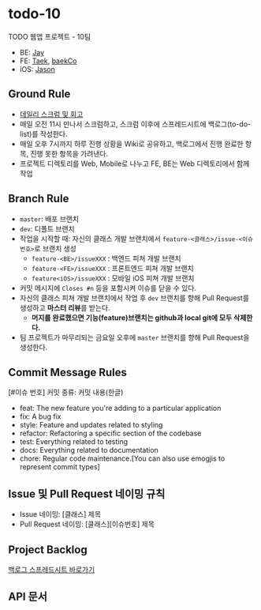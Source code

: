 # todo-10

TODO 웹앱 프로젝트 - 10팀

* BE: [Jay](https://github.com/beginin15)
* FE: [Taek](https://github.com/seungdeng17), [baekCo](https://github.com/baekCode)
* iOS: [Jason](https://github.com/ehgud0670)

## Ground Rule

* [데일리 스크럼 및 회고](https://github.com/codesquad-member-2020/todo-10/wiki/%EB%8D%B0%EC%9D%BC%EB%A6%AC-%EC%8A%A4%ED%81%AC%EB%9F%BC-%EB%B0%8F-%ED%9A%8C%EA%B3%A0)
* 매일 오전 11시 만나서 스크럼하고, 스크럼 이후에 스프레드시트에 백로그(to-do-list)를 작성한다.
* 매일 오후 7시까지 하루 진행 상황을 Wiki로 공유하고, 백로그에서 진행 완료한 항목, 진행 못한 항목을 가려낸다.
* 프로젝트 디렉토리를 Web, Mobile로 나누고 FE, BE는 Web 디렉토리에서 함께 작업

## Branch Rule

* `master`: 배포 브랜치
* `dev`: 디폴트 브랜치
* 작업을 시작할 때: 자신의 클래스 개발 브랜치에서 `feature-<클래스>/issue-<이슈번호>`로 브랜치 생성
  * `feature-<BE>/issueXXX` : 백엔드 피쳐 개발 브랜치
  * `feature-<FE>/issueXXX` : 프론트엔드 피쳐 개발 브랜치
  * `feature<iOS>/issueXXX` : 모바일 iOS 피쳐 개발 브랜치
* 커밋 메시지에 `Closes #n` 등을 포함시켜 이슈를 닫을 수 있다. 
* 자신의 클래스 피쳐 개발 브랜치에서 작업 후 `dev` 브랜치를 향해 Pull Request를 생성하고 **마스터 리뷰**를 받는다.
  * **머지를 완료했으면 기능(feature)브랜치는 github과 local git에 모두 삭제한다.**
* 팀 프로젝트가 마무리되는 금요일 오후에 `master` 브랜치를 향해 Pull Request을 생성한다.

## Commit Message Rules

[#이슈 번호] 커밋 종류: 커밋 내용(한글)

* feat: The new feature you're adding to a particular application
* fix: A bug fix
* style: Feature and updates related to styling
* refactor: Refactoring a specific section of the codebase
* test: Everything related to testing
* docs: Everything related to documentation
* chore: Regular code maintenance.[You can also use emogjis to represent commit types]

## Issue 및 Pull Request 네이밍 규칙

* Issue 네이밍: [클래스] 제목
* Pull Request 네이밍: [클래스][이슈번호] 제목

## Project Backlog

[백로그 스프레드시트 바로가기](https://docs.google.com/spreadsheets/d/1Sl-0e0Yn5wYYx2IcyoMGC_MMitMFhuW9W1sN1DHI19Q/edit#gid=722419157)

## API 문서
